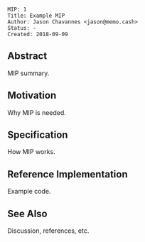 ```
MIP: 1
Title: Example MIP
Author: Jason Chavannes <jason@memo.cash>
Status: -
Created: 2018-09-09
```

## Abstract

MIP summary.

## Motivation

Why MIP is needed.

## Specification

How MIP works.

## Reference Implementation

Example code.

## See Also

Discussion, references, etc.

